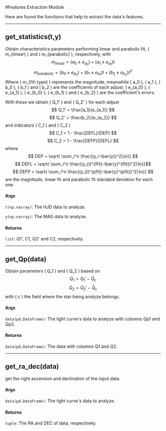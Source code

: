 #Features Extraction Module

Here are found the functions that help to extract the data's features.

------------------------------------------

## get_statistics(t,y)
Obtain characteristics parameters performing linear and parabolic fit, \( m_{linear} \) and \( m_{parabolic} \), respectively, with
$$ m_{linear} = (a_0 \pm e_{a_0})+(a_1 \pm e_{a_1})t$$
$$ m_{parabolic} = (b_0 \pm e_{b_0})+(b_1 \pm e_{b_1})t + (b_2 \pm e_{b_2})t^2 $$
Where \( m_{fit\ type} \) represents the magnitude, meanwhile \( a_0 \), \( a_1 \), \( b_0 \), \( b_1 \) and \( b_2 \) are the coefficients of each adjust; \( e_{a_0} \), \( e_{a_1} \), \( e_{b_0} \), \( e_{b_1} \) and \( e_{b_2} \) are the coefficient's errors.

With these we obtain \( Q_1' \) and \( Q_2' \) for each adjust
$$ Q_1' = \frac{a_1}{e_{a_1}} $$
$$ Q_2' = \frac{b_2}{e_{a_2}} $$
and indicators \( C_1 \) and \( C_2 \)
$$ C_1 = 1 - \frac{DEFL}{DEP} $$
$$ C_2 = 1 - \frac{DEFP}{DEFL} $$
where
$$ DEP = \sqrt{ \sum_i^n \frac{(y_i-\bar{y})^2}{n}} $$
$$ DEFL =  \sqrt{ \sum_i^n \frac{(y_{i}^{lfit}-\bar{y}^{lfit})^2}{n}}$$
$$ DEFP =  \sqrt{ \sum_i^n \frac{(y_{i}^{pfit}-\bar{y}^{pfit})^2}{n}} $$
are the magnitude, linear fit and parabolic fit standard deviation for each one.

#### Args
`t(np.narray)`: The HJD data to analyze.

`y(np.narray)`: The MAG data to analyze.

#### Returns
`list`: Q1', C1, Q2' and C2, respectively.

------------------------------------------

## get_Qp(data)
Obtain parameters \( Q_1 \) and \( Q_2 \) based on 
$$ Q_1 = Q_1' - \bar{Q}_c $$
$$ Q_2 = Q_2' - \bar{Q}_c $$
with \( c \) the field where the star being analyze belongs.
#### Args
`data(pd.DataFrame)`: The light curve's data to analyze with columns Qp1 and Qp2.

#### Returns
`data(pd.DataFrame)`: The data with columns Q1 and Q2.

------------------------------------------

## get_ra_dec(data)
get the right ascension and declination of the input data.

#### Args
`data(pd.DataFrame)`: The light curve's data to analyze.

#### Returns
`tuple`: The RA and DEC of data, respectively.